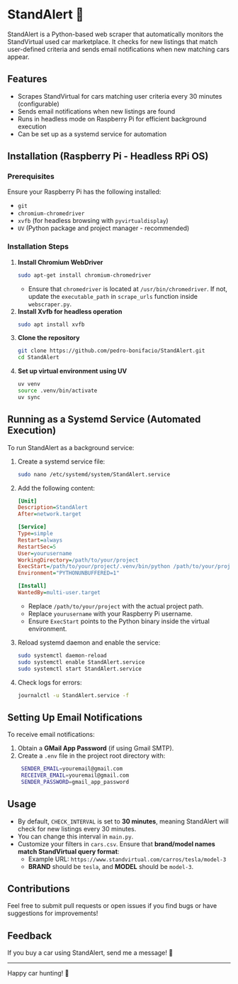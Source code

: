 # StandAlert 🚗

StandAlert is a Python-based web scraper that automatically monitors the StandVirtual used car marketplace. It checks for new listings that match user-defined criteria and sends email notifications when new matching cars appear.

## Features
- Scrapes StandVirtual for cars matching user criteria every 30 minutes (configurable)
- Sends email notifications when new listings are found
- Runs in headless mode on Raspberry Pi for efficient background execution
- Can be set up as a systemd service for automation

## Installation (Raspberry Pi - Headless RPi OS)

### Prerequisites
Ensure your Raspberry Pi has the following installed:
- `git`
- `chromium-chromedriver`
- `xvfb` (for headless browsing with `pyvirtualdisplay`)
- `UV` (Python package and project manager - recommended)

### Installation Steps
1. **Install Chromium WebDriver**
   ```sh
   sudo apt-get install chromium-chromedriver
   ```
   - Ensure that `chromedriver` is located at `/usr/bin/chromedriver`. If not, update the `executable_path` in `scrape_urls` function inside `webscraper.py`.
2. **Install Xvfb for headless operation**
   ```sh
   sudo apt install xvfb
   ```
3. **Clone the repository**
   ```sh
   git clone https://github.com/pedro-bonifacio/StandAlert.git
   cd StandAlert
   ```
4. **Set up virtual environment using UV**
   ```sh
   uv venv
   source .venv/bin/activate
   uv sync
   ```

## Running as a Systemd Service (Automated Execution)

To run StandAlert as a background service:

1. Create a systemd service file:
   ```sh
   sudo nano /etc/systemd/system/StandAlert.service
   ```
2. Add the following content:
   ```ini
   [Unit]
   Description=StandAlert
   After=network.target

   [Service]
   Type=simple
   Restart=always
   RestartSec=5
   User=yourusername
   WorkingDirectory=/path/to/your/project
   ExecStart=/path/to/your/project/.venv/bin/python /path/to/your/project/main.py
   Environment="PYTHONUNBUFFERED=1"

   [Install]
   WantedBy=multi-user.target
   ```
   - Replace `/path/to/your/project` with the actual project path.
   - Replace `yourusername` with your Raspberry Pi username.
   - Ensure `ExecStart` points to the Python binary inside the virtual environment.

3. Reload systemd daemon and enable the service:
   ```sh
   sudo systemctl daemon-reload
   sudo systemctl enable StandAlert.service
   sudo systemctl start StandAlert.service
   ```
4. Check logs for errors:
   ```sh
   journalctl -u StandAlert.service -f
   ```

## Setting Up Email Notifications
To receive email notifications:
1. Obtain a **GMail App Password** (if using Gmail SMTP).
2. Create a `.env` file in the project root directory with:
   ```sh
    SENDER_EMAIL=youremail@gmail.com
    RECEIVER_EMAIL=youremail@gmail.com
    SENDER_PASSWORD=gmail_app_password
   ```

## Usage
- By default, `CHECK_INTERVAL` is set to **30 minutes**, meaning StandAlert will check for new listings every 30 minutes.
- You can change this interval in `main.py`.
- Customize your filters in `cars.csv`. Ensure that **brand/model names match StandVirtual query format**:
  - Example URL: `https://www.standvirtual.com/carros/tesla/model-3`
  - **BRAND** should be `tesla`, and **MODEL** should be `model-3`.

## Contributions
Feel free to submit pull requests or open issues if you find bugs or have suggestions for improvements!

## Feedback
If you buy a car using StandAlert, send me a message! 🚗

---

Happy car hunting! 🚀

